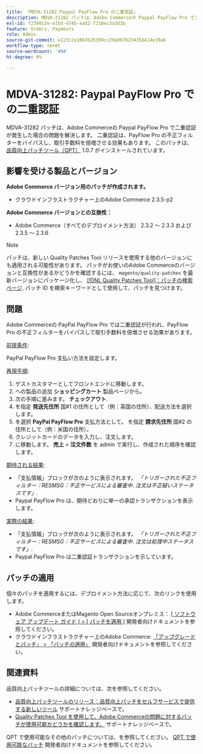 ```yaml
---
title: 「MDVA-31282:Paypal PayFlow Pro の二重認証」
description: MDVA-31282 パッチは、Adobe Commerceの Paypal PayFlow Pro で二重認証が発生した場合の問題を解決します。 二重認証は、PayFlow Pro の不正フィルターをバイパスし、取引手数料を倍増させる効果もあります。 このパッチは、[Quality Patches Tool （QPT） ] （/help/announcements/adobe-commerce-announcements/magento-quality-patches-released-new-tool-to-self-serve-quality-patches.md） 1.0.7 がインストールされている場合に利用できます。
exl-id: f239012e-e1bd-474b-aad2-7218ec3a3d1b
feature: Orders, Payments
role: Admin
source-git-commit: e223c2e1063b25399cc29a087623435b414e19a6
workflow-type: tm+mt
source-wordcount: '494'
ht-degree: 0%

---
```


# MDVA-31282: Paypal PayFlow Pro での二重認証

MDVA-31282 パッチは、Adobe Commerceの Paypal PayFlow Pro で二重認証が発生した場合の問題を解決します。 二重認証は、PayFlow Pro の不正フィルターをバイパスし、取引手数料を倍増させる効果もあります。 このパッチは、 [品質向上パッチツール（QPT）](/help/announcements/adobe-commerce-announcements/magento-quality-patches-released-new-tool-to-self-serve-quality-patches.md) 1.0.7 がインストールされています。

## 影響を受ける製品とバージョン

**Adobe Commerce バージョン用のパッチが作成されます。**

* クラウドインフラストラクチャー上のAdobe Commerce 2.3.5-p2

**Adobe Commerce バージョンとの互換性：**

* Adobe Commerce（すべてのデプロイメント方法） 2.3.2 ～ 2.3.3 および 2.3.5 ～ 2.3.6

>[!NOTE]
>
>パッチは、新しい Quality Patches Tool リリースを使用する他のバージョンにも適用される可能性があります。 パッチがお使いのAdobe Commerceのバージョンと互換性があるかどうかを確認するには、 `magento/quality-patches` を最新バージョンにパッケージ化し、 [[!DNL Quality Patches Tool]：パッチの検索ページ](https://devdocs.magento.com/quality-patches/tool.html#patch-grid). パッチ ID を検索キーワードとして使用して、パッチを見つけます。

## 問題

Adobe Commerceの PayPal PayFlow Pro では二重認証が行われ、PayFlow Pro の不正フィルターをバイパスして取引手数料を倍増させる効果があります。

<u>前提条件</u>:

PayPal PayFlow Pro 支払い方法を設定します。

<u>再現手順</u>:

1. ゲストカスタマーとしてフロントエンドに移動します。
1. への製品の追加 **ショッピングカート** 製品ページから。
1. 次の手順に進みます。 **チェックアウト**.
1. を指定 **発送先住所** 国\#1 の住所として（例：英国の住所）、配送方法を選択します。
1. を選択 **PayPal PayFlow Pro** 支払方法として。 を指定 **請求先住所** 国\#2 の住所として（例：米国の住所）。
1. クレジットカードのデータを入力し、注文します。
1. に移動します。 **売上** > **注文件数** を admin で実行し、作成された順序を確認します。

<u>期待される結果</u>:

* 「支払情報」ブロックが次のように表示されます。 *「トリガーされた不正フィルター：RESMSG：不正サービスによる審査中*. *注文は不正疑いステータスです」*.
* Paypal PayFlow Pro は、期待どおりに単一の承認トランザクションを表示します。

<u>実際の結果</u>:

* 「支払情報」ブロックが次のように表示されます。 *「トリガーされた不正フィルター：RESMSG：不正サービスによる審査中*. *注文は処理中ステータスです」*.
* Paypal PayFlow Pro は二重認証トランザクションを示しています。

## パッチの適用

個々のパッチを適用するには、デプロイメント方法に応じて、次のリンクを使用します。

* Adobe CommerceまたはMagento Open Sourceオンプレミス： [[ ソフトウェア アップデート ガイド ] > [ パッチを適用 ]](https://devdocs.magento.com/guides/v2.4/comp-mgr/patching/mqp.html) 開発者向けドキュメントを参照してください。
* クラウドインフラストラクチャー上のAdobe Commerce: [「アップグレードとパッチ」 > 「パッチの適用」](https://devdocs.magento.com/cloud/project/project-patch.html) 開発者向けドキュメントを参照してください。

## 関連資料

品質向上パッチツールの詳細については、次を参照してください。

* [品質向上パッチツールのリリース：品質向上パッチをセルフサービスで提供する新しいツール](/help/announcements/adobe-commerce-announcements/magento-quality-patches-released-new-tool-to-self-serve-quality-patches.md) サポートナレッジベースで。
* [Quality Patches Tool を使用して、Adobe Commerceの問題に対するパッチが使用可能かどうかを確認します。](/help/support-tools/patches-available-in-qpt-tool/check-patch-for-magento-issue-with-magento-quality-patches.md) サポートナレッジベースで。

QPT で使用可能なその他のパッチについては、を参照してください。 [QPT で使用可能なパッチ](https://devdocs.magento.com/quality-patches/tool.html#patch-grid) 開発者向けドキュメントを参照してください。
